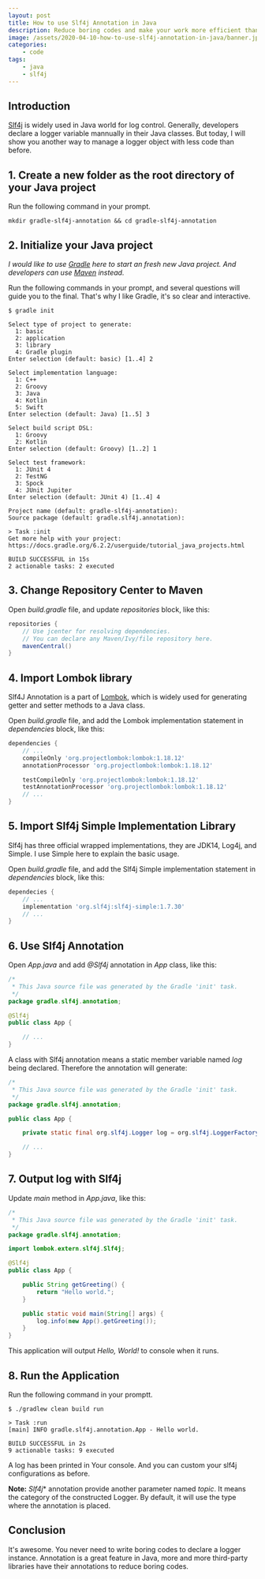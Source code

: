 ```yaml
---
layout: post
title: How to use Slf4j Annotation in Java
description: Reduce boring codes and make your work more efficient than before on logging.
image: /assets/2020-04-10-how-to-use-slf4j-annotation-in-java/banner.jpg
categories:
    - code
tags:
    - java
    - slf4j
---
```


## Introduction

[Slf4j](http://www.slf4j.org/) is widely used in Java world for log control. Generally, developers declare a logger variable mannually in their Java classes. But today, I will show you another way to manage a logger object with less code than before.

## 1. Create a new folder as the root directory of your Java project

Run the following command in your prompt.

```shell
mkdir gradle-slf4j-annotation && cd gradle-slf4j-annotation
```

## 2. Initialize your Java project

*I would like to use [Gradle](https://gradle.org/) here to start an fresh new Java project. And developers can use [Maven](https://maven.apache.org/) instead.*

Run the following commands in your prompt, and several questions will guide you to the final. That's why I like Gradle, it's so clear and interactive.

```shell
$ gradle init

Select type of project to generate:
  1: basic
  2: application
  3: library
  4: Gradle plugin
Enter selection (default: basic) [1..4] 2

Select implementation language:
  1: C++
  2: Groovy
  3: Java
  4: Kotlin
  5: Swift
Enter selection (default: Java) [1..5] 3

Select build script DSL:
  1: Groovy
  2: Kotlin
Enter selection (default: Groovy) [1..2] 1

Select test framework:
  1: JUnit 4
  2: TestNG
  3: Spock
  4: JUnit Jupiter
Enter selection (default: JUnit 4) [1..4] 4

Project name (default: gradle-slf4j-annotation):
Source package (default: gradle.slf4j.annotation):

> Task :init
Get more help with your project: https://docs.gradle.org/6.2.2/userguide/tutorial_java_projects.html

BUILD SUCCESSFUL in 15s
2 actionable tasks: 2 executed
```

## 3. Change Repository Center to Maven

Open *build.gradle* file, and update *repositories* block, like this:

```groovy
repositories {
    // Use jcenter for resolving dependencies.
    // You can declare any Maven/Ivy/file repository here.
    mavenCentral()
}
```

## 4. Import Lombok library

Slf4J Annotation is a part of [Lombok](https://projectlombok.org/), which is widely used for generating getter and setter methods to a Java class.

Open *build.gradle* file, and add the Lombok implementation statement in *dependencies* block, like this:

```groovy
dependencies {
    // ...
    compileOnly 'org.projectlombok:lombok:1.18.12'
    annotationProcessor 'org.projectlombok:lombok:1.18.12'

    testCompileOnly 'org.projectlombok:lombok:1.18.12'
    testAnnotationProcessor 'org.projectlombok:lombok:1.18.12'
    // ...
}
```

## 5. Import Slf4j Simple Implementation Library

Slf4j has three official wrapped implementations, they are JDK14, Log4j, and Simple. I use Simple here to explain the basic usage.

Open *build.gradle* file, and add the Slf4j Simple implementation statement in *dependencies* block, like this:

```groovy
dependecies {
    // ...
    implementation 'org.slf4j:slf4j-simple:1.7.30'
    // ...
}
```

## 6. Use Slf4j Annotation

Open *App.java* and add *@Slf4j* annotation in *App* class, like this:

```java
/*
 * This Java source file was generated by the Gradle 'init' task.
 */
package gradle.slf4j.annotation;

@Slf4j
public class App {

    // ...
}
```

A class with Slf4j annotation means a static member variable named *log* being declared. Therefore the annotation will generate:

```java
/*
 * This Java source file was generated by the Gradle 'init' task.
 */
package gradle.slf4j.annotation;

public class App {

    private static final org.slf4j.Logger log = org.slf4j.LoggerFactory.getLogger(App.class);

    // ...
}
```

## 7. Output log with Slf4j

Update *main* method in *App.java*, like this:

```java
/*
 * This Java source file was generated by the Gradle 'init' task.
 */
package gradle.slf4j.annotation;

import lombok.extern.slf4j.Slf4j;

@Slf4j
public class App {

    public String getGreeting() {
        return "Hello world.";
    }

    public static void main(String[] args) {
        log.info(new App().getGreeting());
    }
}
```

This application will output *Hello, World!* to console when it runs.

## 8. Run the Application

Run the following command in your promptt.

```shell
$ ./gradlew clean build run

> Task :run
[main] INFO gradle.slf4j.annotation.App - Hello world.

BUILD SUCCESSFUL in 2s
9 actionable tasks: 9 executed
```

A log has been printed in Your console. And you can custom your slf4j configurations as before.

**Note:** *Slf4j** annotation provide another parameter named *topic*. It means the category of the constructed Logger. By default, it will use the type where the annotation is placed.

## Conclusion

It's awesome. You never need to write boring codes to declare a logger instance. Annotation is a great feature in Java, more and more third-party libraries have their annotations to reduce boring codes.
